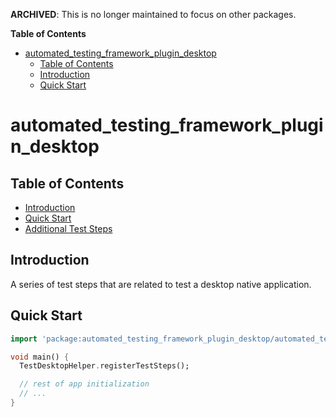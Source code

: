**ARCHIVED**: This is no longer maintained to focus on other packages.

<!-- START doctoc generated TOC please keep comment here to allow auto update -->
<!-- DON'T EDIT THIS SECTION, INSTEAD RE-RUN doctoc TO UPDATE -->
**Table of Contents**

- [automated_testing_framework_plugin_desktop](#automated_testing_framework_plugin_desktop)
  - [Table of Contents](#table-of-contents)
  - [Introduction](#introduction)
  - [Quick Start](#quick-start)

<!-- END doctoc generated TOC please keep comment here to allow auto update -->

# automated_testing_framework_plugin_desktop

## Table of Contents

* [Introduction](#introduction)
* [Quick Start](#quick-start)
* [Additional Test Steps](https://github.com/peiffer-innovations/automated_testing_framework_plugin_desktop/blob/main/documentation/STEPS.md)


## Introduction

A series of test steps that are related to test a desktop native application.


## Quick Start

```dart
import 'package:automated_testing_framework_plugin_desktop/automated_testing_framework_plugin_desktop.dart';

void main() {
  TestDesktopHelper.registerTestSteps();

  // rest of app initialization
  // ...
}
```

